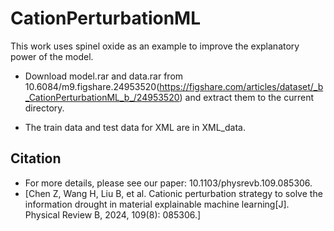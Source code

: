 # CationPerturbationML
This work uses spinel oxide as an example to improve the explanatory power of the model.
 
- Download model.rar and data.rar from 10.6084/m9.figshare.24953520(https://figshare.com/articles/dataset/_b_CationPerturbationML_b_/24953520) and extract them to the current directory.

- The train data and test data for XML are in XML_data. 

## Citation
- For more details, please see our paper: 10.1103/physrevb.109.085306.
- [Chen Z, Wang H, Liu B, et al. Cationic perturbation strategy to solve the information drought in material explainable machine learning[J]. Physical Review B, 2024, 109(8): 085306.]
